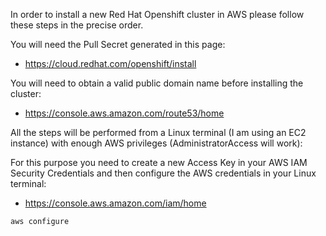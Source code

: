 In order to install a new Red Hat Openshift cluster in AWS please follow these steps in the precise order.

You will need the Pull Secret generated in this page:
* https://cloud.redhat.com/openshift/install

You will need to obtain a valid public domain name before installing the cluster:
* https://console.aws.amazon.com/route53/home

All the steps will be performed from a Linux terminal (I am using an EC2 instance) with enough AWS privileges (AdministratorAccess will work):

For this purpose you need to create a new Access Key in your AWS IAM Security Credentials and then configure the AWS credentials in your Linux terminal:
* https://console.aws.amazon.com/iam/home
```bash
aws configure

```

